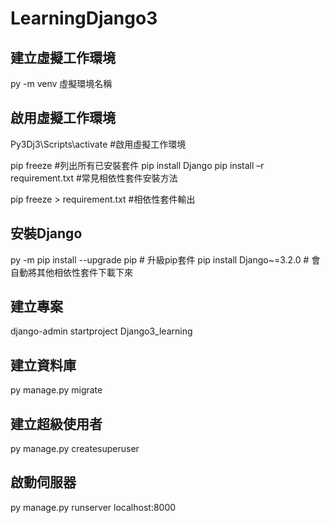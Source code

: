 # LearningDjango3

## 建立虛擬工作環境

py -m venv 虛擬環境名稱

## 啟用虛擬工作環境

Py3Dj3\Scripts\activate #啟用虛擬工作環境

pip freeze #列出所有已安裝套件
pip install Django
pip install –r requirement.txt #常見相依性套件安裝方法

pip freeze > requirement.txt #相依性套件輸出

## 安裝Django

py -m pip install --upgrade pip # 升級pip套件
pip install Django~=3.2.0 # 會自動將其他相依性套件下載下來

## 建立專案

django-admin startproject Django3_learning

## 建立資料庫

py manage.py migrate

## 建立超級使用者

py manage.py createsuperuser

## 啟動伺服器

py manage.py runserver localhost:8000







